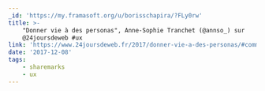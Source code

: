 ```yaml
---
_id: 'https://my.framasoft.org/u/borisschapira/?FLy0rw'
title: >-
    "Donner vie à des personas", Anne-Sophie Tranchet (@annso_) sur
    @24joursdeweb #ux
link: 'https://www.24joursdeweb.fr/2017/donner-vie-a-des-personas/#comment-176431'
date: '2017-12-08'
tags:
    - sharemarks
    - ux
---
```


<div class="markdown"><p></p></div>
